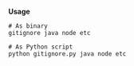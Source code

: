  **Usage**
 ```
# As binary
gitignore java node etc

# As Python script
python gitignore.py java node etc
```
